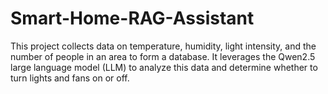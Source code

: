 # Smart-Home-RAG-Assistant
This project collects data on temperature, humidity, light intensity, and the number of people in an area to form a database. It leverages the Qwen2.5 large language model (LLM) to analyze this data and determine whether to turn lights and fans on or off.

